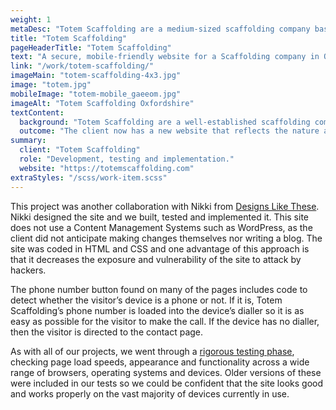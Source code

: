 ```yaml
---
weight: 1
metaDesc: "Totem Scaffolding are a medium-sized scaffolding company based in Oxfordshire. Their new website reflects the professionalism and nature of the company."
title: "Totem Scaffolding"
pageHeaderTitle: "Totem Scaffolding"
text: "A secure, mobile-friendly website for a Scaffolding company in Oxfordshire. Technically, this is a straightforward site but the design is modern and clear to showcase the capabilities and approach of this company."
link: "/work/totem-scaffolding/"
imageMain: "totem-scaffolding-4x3.jpg"
image: "totem.jpg"
mobileImage: "totem-mobile_gaeeom.jpg"
imageAlt: "Totem Scaffolding Oxfordshire"
textContent:
  background: "Totem Scaffolding are a well-established scaffolding company based in Oxfordshire. Their previous website was out-of-date and was not mobile-friendly. In addition, it did not reflect the fact that Totem are now handling bigger and more complex projects."
  outcome: "The client now has a new website that reflects the nature and professionalism of the company. 70% of site visitors arrive via an online search."
summary:
  client: "Totem Scaffolding"
  role: "Development, testing and implementation."
  website: "https://totemscaffolding.com"
extraStyles: "/scss/work-item.scss"
---
```


This project was another collaboration with Nikki from [Designs Like These](https://www.designslikethese.co.uk/). Nikki designed the site and we built, tested and implemented it. This site does not use a Content Management Systems such as WordPress, as the client did not anticipate making changes themselves nor writing a blog. The site was coded in HTML and CSS and one advantage of this approach is that it decreases the exposure and vulnerability of the site to attack by hackers.

The phone number button found on many of the pages includes code to detect whether the visitor’s device is a phone or not. If it is, Totem Scaffolding’s phone number is loaded into the device’s dialler so it is as easy as possible for the visitor to make the call. If the device has no dialler, then the visitor is directed to the contact page.

As with all of our projects, we went through a [rigorous testing phase](/services/website-creation/web-development-website-testing/), checking page load speeds, appearance and functionality across a wide range of browsers, operating systems and devices. Older versions of these were included in our tests so we could be confident that the site looks good and works properly on the vast majority of devices currently in use.

